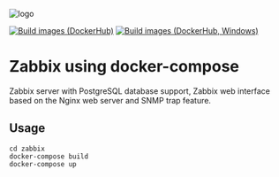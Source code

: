 ![logo](https://assets.zabbix.com/img/logo/zabbix_logo_500x131.png)

[![Build images (DockerHub)](https://github.com/zabbix/zabbix-docker/actions/workflows/images_build.yml/badge.svg?branch=trunk&event=push)](https://github.com/zabbix/zabbix-docker/actions/workflows/images_build.yml)
[![Build images (DockerHub, Windows)](https://github.com/zabbix/zabbix-docker/actions/workflows/images_build_windows.yml/badge.svg?branch=trunk&event=push)](https://github.com/zabbix/zabbix-docker/actions/workflows/images_build_windows.yml)

# Zabbix using docker-compose

Zabbix server with PostgreSQL database support, Zabbix web interface based on the Nginx web server and SNMP trap feature.

## Usage

``` git clone https://github.com/derssen/zabbix.git
cd zabbix
docker-compose build
docker-compose up 
```


